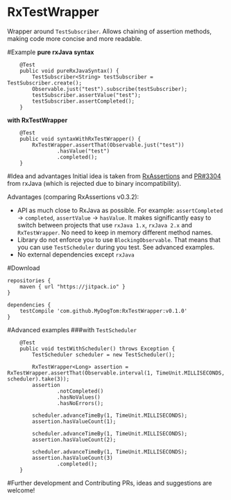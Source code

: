 # RxTestWrapper
Wrapper around `TestSubscriber`. Allows chaining of assertion methods, making code more concise and more readable.

#Example
**pure rxJava syntax**
```
    @Test
    public void pureRxJavaSyntax() {
        TestSubscriber<String> testSubscriber = TestSubscriber.create();
        Observable.just("test").subscribe(testSubscriber);
        testSubscriber.assertValue("test");
        testSubscriber.assertCompleted();
    }
```
**with RxTestWrapper**
```
    @Test
    public void syntaxWithRxTestWrapper() {
        RxTestWrapper.assertThat(Observable.just("test"))
                .hasValue("test")
                .completed();
    }
```

#Idea and advantages
Initial idea is taken from [RxAssertions](https://github.com/ubiratansoares/rxassertions) and [PR#3304](https://github.com/ReactiveX/RxJava/pull/3304)  from rxJava (which is rejected due to binary incompatibility).

Advantages (comparing RxAssertions v0.3.2):
* API as much close to RxJava as possible. For example: `assertCompleted` -> `completed`, `assertValue` -> `hasValue`. It makes significantly easy to switch between projects that use `rxJava 1.x`, `rxJava 2.x` and `RxTestWrapper`. No need to keep in memory different method names.
* Library do not enforce you to use `BlockingObservable`. That means that you can use `TestScheduler` during you test. See advanced examples.
* No external dependencies except `rxJava`

#Download
```
repositories {
    maven { url "https://jitpack.io" }
}

dependencies {
    testCompile 'com.github.MyDogTom:RxTestWrapper:v0.1.0'
}
```

#Advanced examples
###with `TestScheduler`
```
    @Test
    public void testWithScheduler() throws Exception {
        TestScheduler scheduler = new TestScheduler();

        RxTestWrapper<Long> assertion = RxTestWrapper.assertThat(Observable.interval(1, TimeUnit.MILLISECONDS, scheduler).take(3));
        assertion
                .notCompleted()
                .hasNoValues()
                .hasNoErrors();

        scheduler.advanceTimeBy(1, TimeUnit.MILLISECONDS);
        assertion.hasValueCount(1);

        scheduler.advanceTimeBy(1, TimeUnit.MILLISECONDS);
        assertion.hasValueCount(2);

        scheduler.advanceTimeBy(1, TimeUnit.MILLISECONDS);
        assertion.hasValueCount(3)
                .completed();
    }
```
#Further development and Contributing
PRs, ideas and suggestions are welcome!